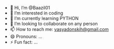 - 👋 Hi, I’m @Baazil01
- 👀 I’m interested in coding
- 🌱 I’m currently learning PYTHON
- 💞️ I’m looking to collaborate on any person
- 📫 How to reach me: vasyadonskih@gmail.com
- 😄 Pronouns: ...
- ⚡ Fun fact: ...

<!---
Baazil01/Baazil01 is a ✨ special ✨ repository because its `README.md` (this file) appears on your GitHub profile.
You can click the Preview link to take a look at your changes.
--->
